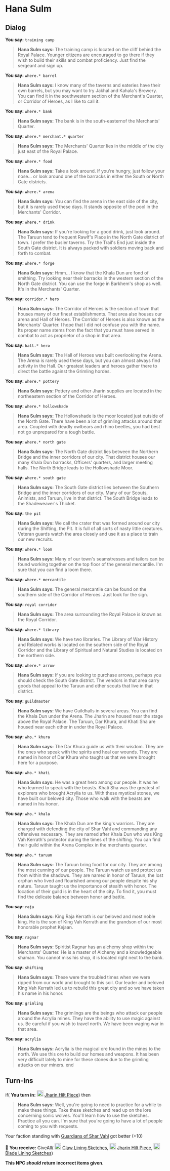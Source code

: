 # Hana Sulm


## Dialog

**You say:** `training camp`



>**Hana Sulm says:** The training camp is located on the cliff behind the Royal Palace.  Younger citizens are encouraged to go there if they wish to build their skills and combat proficiency.  Just find the sergeant and sign up.

**You say:** `where.* barrel`



>**Hana Sulm says:** I know many of the taverns and eateries have their own barrels, but you may want to try Jakhal and Kahala's Brewery.  You can find it in the southwestern section of the Merchant's Quarter, or Corridor of Heroes, as I like to call it.

**You say:** `where.* bank`



>**Hana Sulm says:** The bank is in the south-easternof the Merchants' Quarter.

**You say:** `where.* merchant.* quarter`



>**Hana Sulm says:** The Merchants' Quarter lies in the middle of the city just east of the Royal Palace.

**You say:** `where.* food`



>**Hana Sulm says:** Take a look around.  If you're hungry, just follow your nose... or look around one of the barracks in either the South or North Gate districts.

**You say:** `where.* arena`



>**Hana Sulm says:** You can find the arena in the east side of the city, but it is rarely used these days.  It stands opposite of the pool in the Merchants' Corridor.

**You say:** `where.* drink`



>**Hana Sulm says:** If you're looking for a good drink, just look around.  The Taruun tend to frequent Rawlf's Place in the North Gate district of town.  I prefer the busier taverns.  Try the Trail's End just inside the South Gate district.  It is always packed with soldiers moving back and forth to combat.

**You say:** `where.* forge`



>**Hana Sulm says:** Hmm... I know that the Khala Dun are fond of smithing. Try looking near their barracks in the western section of the North Gate district.  You can use the forge in Barkhem's shop as well. It's in the Merchants' Quarter.

**You say:** `corridor.* hero`



>**Hana Sulm says:** The Corridor of Heroes is the section of town that houses many of our finest establishments.  That area also houses our arena and Hall of Heroes.  The Corridor of Heroes is also known as the Merchants' Quarter.  I hope that I did not confuse you with the name.  Its proper name stems from the fact that you must have served in combat to act as proprietor of a shop in that area.

**You say:** `hall.* hero`



>**Hana Sulm says:** The Hall of Heroes was built overlooking the Arena.  The Arena is rarely used these days, but you can almost always find activity in the Hall.  Our greatest leaders and heroes gather there to direct the battle against the Grimling hordes.

**You say:** `where.* pottery`



>**Hana Sulm says:** Pottery and other Jharin supplies are located in the northeastern section of the Corridor of Heroes.

**You say:** `where.* hollowshade`



>**Hana Sulm says:** The Hollowshade is the moor located just outside of the North Gate. There have been a lot of grimling attacks around that area. Coupled with deadly owlbears and rhino beetles, you had best not go unprepared for a tough battle.

**You say:** `where.* north gate`



>**Hana Sulm says:** The North Gate district lies between the Northern Bridge and the inner corridors of our city.  That district houses our many Khala Dun barracks, Officers' quarters, and larger meeting halls.  The North Bridge leads to the Hollowshade Moor.

**You say:** `where.* south gate`



>**Hana Sulm says:** The South Gate district lies between the Southern Bridge and the inner corridors of our city.  Many of our Scouts, Animists, and Taruun, live in that district. The South Bridge leads to the Shadeweaver's Thicket.

**You say:** `the pit`



>**Hana Sulm says:** We call the crater that was formed around our city during the Shifting, the Pit.  It is full of all sorts of nasty little creatures.  Veteran guards watch the area closely and use it as a place to train our new recruits.

**You say:** `where.* loom`



>**Hana Sulm says:** Many of our town's seamstresses and tailors can be found working together on the top floor of the general mercantile.  I'm sure that you can find a loom there.

**You say:** `where.* mercantile`



>**Hana Sulm says:** The general mercantile can be found on the southern side of the Corridor of Heroes.  Just look for the sign.

**You say:** `royal corridor`



>**Hana Sulm says:** The area surrounding the Royal Palace is known as the Royal Corridor.

**You say:** `where.* library`



>**Hana Sulm says:** We have two libraries.  The Library of War History and Related works is located on the southern side of the Royal Corridor and the Library of Spiritual and Natural Studies is located on the northern side.

**You say:** `where.* arrow`



>**Hana Sulm says:** If you are looking to purchase arrows, perhaps you should check the South Gate district.  The vendors in that area carry goods that appeal to the Taruun and other scouts that live in that district.

**You say:** `guildmaster`



>**Hana Sulm says:** We have Guildhalls in several areas.  You can find the Khala Dun under the Arena. The Jharin are housed near the stage above the Royal Palace.  The Taruun, Dar Khura, and Khati Sha are housed near each other in under the Royal Palace.

**You say:** `who.* khura`



>**Hana Sulm says:** The Dar Khura guide us with their wisdom. They are the ones who speak with the spirits and heal our wounds. They are named in honor of Dar Khura who taught us that we were brought here for a purpose.

**You say:** `who.* khati`



>**Hana Sulm says:** He was a great hero among our people. It was he who learned to speak with the beasts. Khati Sha was the greatest of explorers who brought Acrylia to us. With these mystical stones, we have built our beloved city. Those who walk with the beasts are named in his honor.

**You say:** `who.* khala`



>**Hana Sulm says:** The Khala Dun are the king's warriors. They are charged with defending the city of Shar Vahl and commanding any offensives necessary. They are named after Khala Dun who was King Vah Kerrath's protector during the times of the shifting. You can find their guild within the Arena Complex in the merchants quarter.

**You say:** `who.* taruun`



>**Hana Sulm says:** The Taruun bring food for our city. They are among the most cunning of our people. The Taruun watch us and protect us from within the shadows. They are named in honor of Taruun, the lost orphan who lived and flourished among our people despite his shy nature. Taruun taught us the importance of stealth with honor. The location of their guild is in the heart of the city. To find it, you must find the delicate balance between honor and battle.

**You say:** `raja`



>**Hana Sulm says:** King Raja Kerrath is our beloved and most noble king. He is the son of King Vah Kerrath and the grandson of our most honorable prophet Kejaan.

**You say:** `ragnar`



>**Hana Sulm says:** Spiritist Ragnar has an alchemy shop within the Merchants' Quarter. He is a master of Alchemy and a knowledgeable shaman. You cannot miss his shop, it is located right next to the bank.

**You say:** `shifting`



>**Hana Sulm says:** These were the troubled times when we were ripped from our world and brought to this soil. Our leader and beloved King Vah Kerrath led us to rebuild this great city and so we have taken his name in his honor.

**You say:** `grimling`



>**Hana Sulm says:** The grimlings are the beings who attack our people around the Acrylia mines. They have the ability to use magic against us. Be careful if you wish to travel north. We have been waging war in that area.

**You say:** `acrylia`



>**Hana Sulm says:** Acrylia is the magical ore found in the mines to the north. We use this ore to build our homes and weapons. It has been very difficult lately to mine for these stones due to the grimling attacks on our miners.
end



## Turn-Ins



if( **You turn in:** <img style="background:url(/static/icons/blank_slot.gif);width:20px;height:20px;" src="/static/icons/item_822.png" alt="" /> <a
                                href="/item/6144" data-url="6144" class="tooltip-link link">Jharin Hilt Piece</a>) then


>**Hana Sulm says:** Well, you're going to need to practice for a while to make these things. Take these sketches and read up on the lore concerning sonic wolves. You'll learn how to use the sketches. Practice all you can. I'm sure that you're going to have a lot of people coming to you with requests.


Your faction standing with [Guardians of Shar Vahl](/faction/1513) got better (<span class='text-success'>+10</span>)


 &#127873; **You receive:** GiveAll( <img style="background:url(/static/icons/blank_slot.gif);width:20px;height:20px;" src="/static/icons/item_861.png" alt="" /> <a
                                href="/item/6139" data-url="6139" class="tooltip-link link">Claw Lining Sketches</a>, <img style="background:url(/static/icons/blank_slot.gif);width:20px;height:20px;" src="/static/icons/item_822.png" alt="" /> <a
                                href="/item/6144" data-url="6144" class="tooltip-link link">Jharin Hilt Piece</a>, <img style="background:url(/static/icons/blank_slot.gif);width:20px;height:20px;" src="/static/icons/item_861.png" alt="" /> <a
                                href="/item/6137" data-url="6137" class="tooltip-link link">Blade Lining Sketches</a>) 

 

**This NPC *should* return incorrect items given.**
